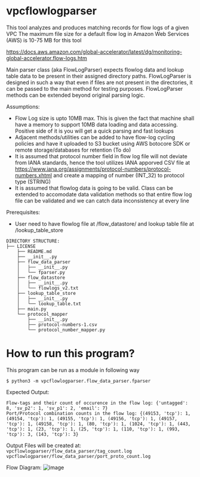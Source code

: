 # vpcflowlogparser
This tool analyzes and produces matching records for flow logs of a given VPC
The maximum file size for a default flow log in Amazon Web Services (AWS) is 10-75 MB for this tool

https://docs.aws.amazon.com/global-accelerator/latest/dg/monitoring-global-accelerator.flow-logs.htm


Main parser class (aka FlowLogParser) expects flowlog data and lookup table data to be present in their assigned directory paths.
FlowLogParser is designed in such a way that even if files are not present in the directories, it can be passed to the main method for testing purposes.
FlowLogParser methods can be extended beyond original parsing logic.

Assumptions:
- Flow Log size is upto 10MB max. This is given the fact that machine shall have a memory to support 10MB data loading and data accessing. Positive side of it is you will get a quick parsing and fast lookups
- Adjacent methods/utilities can be added to have flow-log cycling policies and have it uploaded to S3 bucket using AWS botocore SDK or remote storage/databases for retention (To do)
- It is assumed that protocol number field in flow log file will not deviate from IANA standards, hence the tool utilizes IANA apporved CSV file at https://www.iana.org/assignments/protocol-numbers/protocol-numbers.xhtml and create a mapping of number (INT_32) to protocol type (STRING)
- It is assumed that flowlog data is going to be valid. Class can be extended to accomodate data validation methods so that entire flow log file can be validated and we can catch data inconsistency at every line

Prerequisites:
- User need to have flowlog file at /flow_datastore/ and lookup table file at /lookup_table_store

```
DIRECTORY STRUCTURE:
├── LICENSE
    ├── README.md
    ├── __init__.py
    ├── flow_data_parser
    │   ├── __init__.py
    │   └── fparser.py
    ├── flow_datastore
    │   ├── __init__.py
    │   └── flowlogs_v2.txt
    ├── lookup_table_store
    │   ├── __init__.py
    │   └── lookup_table.txt
    ├── main.py
    └── protocol_mapper
        ├── __init__.py
        ├── protocol-numbers-1.csv
        └── protocol_number_mapper.py
```

# How to run this program?
This program can be run as a module in following way
<!-- (Make sure to be outside the parent module path to avoid ModuleNotFoundError: No module named 'vpcflowlogparser' error) -->
```$ python3 -m vpcflowlogparser.flow_data_parser.fparser```

Expected Output:
```
Flow-tags and their count of occurence in the flow log: {'untagged': 8, 'sv_p2': 1, 'sv_p1': 2, 'email': 7}
Port/Protocol combination counts in the flow log: {(49153, 'tcp'): 1, (49154, 'tcp'): 1, (49155, 'tcp'): 1, (49156, 'tcp'): 1, (49157, 'tcp'): 1, (49158, 'tcp'): 1, (80, 'tcp'): 1, (1024, 'tcp'): 1, (443, 'tcp'): 1, (23, 'tcp'): 1, (25, 'tcp'): 1, (110, 'tcp'): 1, (993, 'tcp'): 3, (143, 'tcp'): 3}
```

Output Files will be created at:
```vpcflowlogparser/flow_data_parser/tag_count.log```
```vpcflowlogparser/flow_data_parser/port_proto_count.log```

Flow Diagram:
![image](https://github.com/user-attachments/assets/5b3c5b51-b771-4533-95ab-fad806f70b6f)


